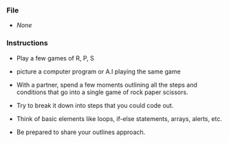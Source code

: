 ### File

* _None_

### Instructions
* Play a few games of R, P, S

* picture a computer program or A.I playing the same game

* With a partner, spend a few moments outlining all the steps and conditions that go into a single game of rock paper scissors.

* Try to break it down into steps that you could code out.

* Think of basic elements like loops, if-else statements, arrays, alerts, etc.

* Be prepared to share your outlines approach.

